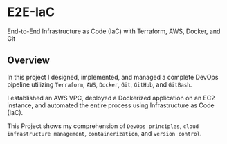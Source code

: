 # E2E-IaC
End-to-End Infrastructure as Code (IaC) with Terraform, AWS, Docker, and Git

## Overview
In this project I designed, implemented, and managed a complete DevOps pipeline utilizing ``Terraform``, ``AWS``, ``Docker``, ``Git``, ``GitHub``, and ``GitBash``. 

I established an AWS VPC, deployed a Dockerized application on an EC2 instance, and automated the entire process using Infrastructure as Code (IaC). 

This Project shows my comprehension of ``DevOps principles``, ``cloud infrastructure management``, ``containerization``, and ``version control``.
